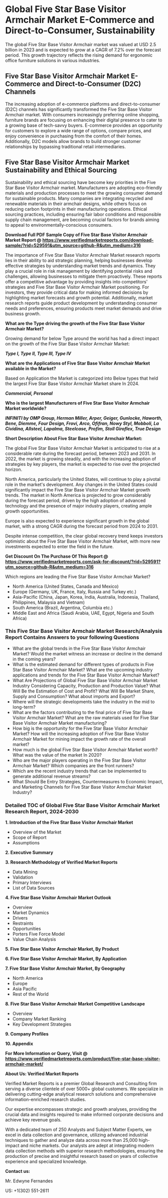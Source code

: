 <h1>Global Five Star Base Visitor Armchair Market E-Commerce and Direct-to-Consumer, Sustainability</h1><p class=""><p>The global Five Star Base Visitor Armchair market was valued at USD 2.5 billion in 2023 and is expected to grow at a CAGR of 7.2% over the forecast period. This growth trajectory reflects the rising demand for ergonomic office furniture solutions in various industries.</p> <h2>Five Star Base Visitor Armchair Market E-Commerce and Direct-to-Consumer (D2C) Channels</h2> <p>The increasing adoption of e-commerce platforms and direct-to-consumer (D2C) channels has significantly transformed the Five Star Base Visitor Armchair market. With consumers increasingly preferring online shopping, furniture brands are focusing on enhancing their digital presence to cater to a growing base of tech-savvy buyers. E-commerce provides an opportunity for customers to explore a wide range of options, compare prices, and enjoy convenience in purchasing from the comfort of their homes. Additionally, D2C models allow brands to build stronger customer relationships by bypassing traditional retail intermediaries.</p> <h2>Five Star Base Visitor Armchair Market Sustainability and Ethical Sourcing</h2> <p>Sustainability and ethical sourcing have become key priorities in the Five Star Base Visitor Armchair market. Manufacturers are adopting eco-friendly materials and production processes to meet the growing consumer demand for sustainable products. Many companies are integrating recycled and renewable materials in their armchair designs, while others focus on reducing carbon footprints in their manufacturing operations. Ethical sourcing practices, including ensuring fair labor conditions and responsible supply chain management, are becoming crucial factors for brands aiming to appeal to environmentally-conscious consumers.</p> </p><p class=""><strong>Download Full PDF Sample Copy of Five Star Base Visitor Armchair Market Report @ <a href="https://www.verifiedmarketreports.com/download-sample/?rid=529591&utm_source=github-R&utm_medium=316" target="_blank">https://www.verifiedmarketreports.com/download-sample/?rid=529591&utm_source=github-R&utm_medium=316</a></strong></p><p>The importance of&nbsp;Five Star Base Visitor Armchair Market research reports lies in their ability to aid strategic planning, helping businesses develop effective strategies by understanding market trends and dynamics. They play a crucial role in risk management by identifying potential risks and challenges, allowing businesses to mitigate them proactively. These reports offer a competitive advantage by providing insights into competitors' strategies and Five Star Base Visitor Armchair Market positioning. For investors, they provide critical data for making informed decisions by highlighting market forecasts and growth potential. Additionally, market research reports guide product development by understanding consumer needs and preferences, ensuring products meet market demands and drive business growth.</p><p><strong>What are the&nbsp;Type driving the growth of the Five Star Base Visitor Armchair Market?</strong></p><p id="" class="">Growing demand for below Type around the world has had a direct impact on the growth of the Five Star Base Visitor Armchair Market:</p><p class=""><em><strong>Type I, Type II, Type III, Type IV</strong></em></p><p class=""><strong>What are the&nbsp;Applications&nbsp;of Five Star Base Visitor Armchair Market available in the Market?</strong></p><p id="" class="">Based on Application the Market is categorized into Below types that held the largest Five Star Base Visitor Armchair Market share In 2024.</p><p class=""><em><strong>Commercial, Personal</strong></em></p><p class=""><strong>Who is the largest Manufacturers of Five Star Base Visitor Armchair Market worldwide?</strong></p><p><em><strong>INFINITI by OMP Group, Herman Miller, Arper, Geiger, Gunlocke, Haworth, Bene, Diemme, Four Design, Frovi, Arco, Ofifran, Nowy Styl, Mobboli, La Cividina, Allsteel, Lapalma, Steelcase, Profim, Stoll Giroflex, True Design</strong></em></p><p id="" class=""><strong>Short Description About Five Star Base Visitor Armchair Market:</strong></p><p>The global Five Star Base Visitor Armchair Market is anticipated to rise at a considerable rate during the forecast period, between 2023 and 2031. In 2022, the market is growing steadily, and with the increasing adoption of strategies by key players, the market is expected to rise over the projected horizon.</p><p>North America, particularly the United States, will continue to play a pivotal role in the market's development. Any changes in the United States could significantly impact the Five Star Base Visitor Armchair Market growth trends. The market in North America is projected to grow considerably during the forecast period, driven by the high adoption of advanced technology and the presence of major industry players, creating ample growth opportunities.</p><p>Europe is also expected to experience significant growth in the global market, with a strong CAGR during the forecast period from 2024 to 2031.</p><p>Despite intense competition, the clear global recovery trend keeps investors optimistic about the Five Star Base Visitor Armchair Market, with more new investments expected to enter the field in the future.</p><p id="" class=""><strong>Get Discount On The Purchase Of This Report @ <a href="https://www.verifiedmarketreports.com/ask-for-discount/?rid=529591?utm_source=github-R&utm_medium=316" target="_blank">https://www.verifiedmarketreports.com/ask-for-discount/?rid=529591?utm_source=github-R&utm_medium=316</a></strong></p><p class="">Which regions are leading the Five Star Base Visitor Armchair Market?</p><ul><li>North America (United States, Canada and Mexico)</li><li>Europe (Germany, UK, France, Italy, Russia and Turkey etc.)</li><li>Asia-Pacific (China, Japan, Korea, India, Australia, Indonesia, Thailand, Philippines, Malaysia and Vietnam)</li><li>South America (Brazil, Argentina, Columbia etc.)</li><li>Middle East and Africa (Saudi Arabia, UAE, Egypt, Nigeria and South Africa)</li></ul><h3 id="" class="">This Five Star Base Visitor Armchair Market Research/Analysis Report Contains Answers to your following Questions</h3><ul><li>What are the global trends in the Five Star Base Visitor Armchair Market? Would the market witness an increase or decline in the demand in the coming years?</li><li>What is the estimated demand for different types of products in Five Star Base Visitor Armchair Market? What are the upcoming industry applications and trends for the Five Star Base Visitor Armchair Market?</li><li>What Are Projections of Global Five Star Base Visitor Armchair Market Industry Considering Capacity, Production and Production Value? What Will Be the Estimation of Cost and Profit? What Will Be Market Share, Supply and Consumption? What about imports and Export?</li><li>Where will the strategic developments take the industry in the mid to long-term?</li><li>What are the factors contributing to the final price of Five Star Base Visitor Armchair Market? What are the raw materials used for Five Star Base Visitor Armchair Market manufacturing?</li><li>How big is the opportunity for the Five Star Base Visitor Armchair Market? How will the increasing adoption of Five Star Base Visitor Armchair Market for mining impact the growth rate of the overall market?</li><li>How much is the global Five Star Base Visitor Armchair Market worth? What was the value of the market In 2020?</li><li>Who are the major players operating in the Five Star Base Visitor Armchair Market? Which companies are the front runners?</li><li>Which are the recent industry trends that can be implemented to generate additional revenue streams?</li><li>What Should Be Entry Strategies, Countermeasures to Economic Impact, and Marketing Channels for Five Star Base Visitor Armchair Market Industry?</li></ul><h3 id="" class="">Detailed TOC of Global Five Star Base Visitor Armchair Market Research Report, 2024-2030</h3><p id="" class=""><strong>1. Introduction of the Five Star Base Visitor Armchair Market</strong></p><ul><li>Overview of the Market</li><li>Scope of Report</li><li>Assumptions</li></ul><p id="" class=""><strong>2. Executive Summary</strong></p><p id="" class=""><strong>3. Research Methodology of Verified Market Reports</strong></p><ul><li>Data Mining</li><li>Validation</li><li>Primary Interviews</li><li>List of Data Sources</li></ul><p id="" class=""><strong>4. Five Star Base Visitor Armchair Market Outlook</strong></p><ul><li>Overview</li><li>Market Dynamics</li><li>Drivers</li><li>Restraints</li><li>Opportunities</li><li>Porters Five Force Model</li><li>Value Chain Analysis</li></ul><p id="" class=""><strong>5. Five Star Base Visitor Armchair Market, By Product</strong></p><p id="" class=""><strong>6. Five Star Base Visitor Armchair Market, By Application</strong></p><p id="" class=""><strong>7. Five Star Base Visitor Armchair Market, By Geography</strong></p><ul><li>North America</li><li>Europe</li><li>Asia Pacific</li><li>Rest of the World</li></ul><p id="" class=""><strong>8. Five Star Base Visitor Armchair Market Competitive Landscape</strong></p><ul><li>Overview</li><li>Company Market Ranking</li><li>Key Development Strategies</li></ul><p id="" class=""><strong>9. Company Profiles</strong></p><p id="" class=""><strong>10. Appendix</strong></p><p id="" class=""><strong>For More Information or Query, Visit @ <a href="https://www.verifiedmarketreports.com/product/five-star-base-visitor-armchair-market/" target="_blank">https://www.verifiedmarketreports.com/product/five-star-base-visitor-armchair-market/</a></strong></p><p id="" class=""><strong>About Us: Verified Market Reports</strong></p><p id="" class="">Verified Market Reports is a premier Global Research and Consulting firm serving a diverse clientele of over 5000+ global customers. We specialize in delivering cutting-edge analytical research solutions and comprehensive information-enriched research studies.</p><p id="" class="">Our expertise encompasses strategic and growth analyses, providing the crucial data and insights required to make informed corporate decisions and achieve key revenue goals.</p><p id="" class="">With a dedicated team of 250 Analysts and Subject Matter Experts, we excel in data collection and governance, utilizing advanced industrial techniques to gather and analyze data across more than 25,000 high-impact and niche markets. Our analysts are adept at integrating modern data collection methods with superior research methodologies, ensuring the production of precise and insightful research based on years of collective experience and specialized knowledge.</p><p id="" class=""><strong>Contact us:</strong></p><p id="" class="">Mr. Edwyne Fernandes</p><p id="" class="">US: +1(302) 551-2611</p>